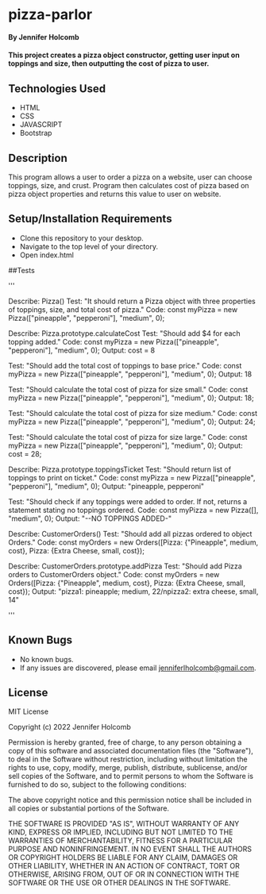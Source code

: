 # pizza-parlor

#### By Jennifer Holcomb

#### This project creates a pizza object constructor, getting user input on toppings and size, then outputting the cost of pizza to user.

## Technologies Used

* HTML
* CSS
* JAVASCRIPT
* Bootstrap

## Description

This program allows a user to order a pizza on a website, user can choose toppings, size, and crust.  Program then calculates cost of pizza based on pizza object properties and returns this value to user on website.

## Setup/Installation Requirements

* Clone this repository to your desktop.
* Navigate to the top level of your directory.
* Open index.html

##Tests

''' 

Describe: Pizza()
Test: "It should return a Pizza object with three properties of toppings, size, and total cost of pizza."
Code: const myPizza = new Pizza(["pineapple", "pepperoni"], "medium", 0);

Describe: Pizza.prototype.calculateCost 
Test: "Should add $4 for each topping added."
Code: const myPizza = new Pizza(["pineapple", "pepperoni"], "medium", 0);
Output: cost = 8

Test: "Should add the total cost of toppings to base price."
Code: const myPizza = new Pizza(["pineapple", "pepperoni"], "medium", 0);
Output: 18

Test: "Should calculate the total cost of pizza for size small."
Code: const myPizza = new Pizza(["pineapple", "pepperoni"], "medium", 0);
Output: 18;

Test: "Should calculate the total cost of pizza for size medium."
Code: const myPizza = new Pizza(["pineapple", "pepperoni"], "medium", 0);
Output: 24;

Test: "Should calculate the total cost of pizza for size large."
Code: const myPizza = new Pizza(["pineapple", "pepperoni"], "medium", 0);
Output: cost = 28;

Describe: Pizza.prototype.toppingsTicket 
Test: "Should return list of toppings to print on ticket."
Code: const myPizza = new Pizza(["pineapple", "pepperoni"], "medium", 0);
Output: "pineapple, pepperoni"

Test: "Should check if any toppings were added to order. If not, returns a statement stating no toppings ordered.
Code: const myPizza = new Pizza([], "medium", 0);
Output: "--NO TOPPINGS ADDED-"

Describe: CustomerOrders()
Test: "Should add all pizzas ordered to object Orders."
Code: const myOrders = new Orders([Pizza: {"Pineapple", medium, cost}, Pizza: {Extra Cheese, small, cost});

Describe: CustomerOrders.prototype.addPizza 
Test: "Should add Pizza orders to CustomerOrders object."
Code: const myOrders = new Orders([Pizza: {"Pineapple", medium, cost}, Pizza: {Extra Cheese, small, cost});
Output: "pizza1: pineapple; medium, 22/npizza2: extra cheese, small, 14"

'''

## Known Bugs
* No known bugs.
* If any issues are discovered, please email jenniferlholcomb@gmail.com.

## License

MIT License

Copyright (c) 2022 Jennifer Holcomb

Permission is hereby granted, free of charge, to any person obtaining a copy
of this software and associated documentation files (the "Software"), to deal
in the Software without restriction, including without limitation the rights
to use, copy, modify, merge, publish, distribute, sublicense, and/or sell
copies of the Software, and to permit persons to whom the Software is
furnished to do so, subject to the following conditions:

The above copyright notice and this permission notice shall be included in all
copies or substantial portions of the Software.

THE SOFTWARE IS PROVIDED "AS IS", WITHOUT WARRANTY OF ANY KIND, EXPRESS OR
IMPLIED, INCLUDING BUT NOT LIMITED TO THE WARRANTIES OF MERCHANTABILITY,
FITNESS FOR A PARTICULAR PURPOSE AND NONINFRINGEMENT. IN NO EVENT SHALL THE
AUTHORS OR COPYRIGHT HOLDERS BE LIABLE FOR ANY CLAIM, DAMAGES OR OTHER
LIABILITY, WHETHER IN AN ACTION OF CONTRACT, TORT OR OTHERWISE, ARISING FROM,
OUT OF OR IN CONNECTION WITH THE SOFTWARE OR THE USE OR OTHER DEALINGS IN THE
SOFTWARE.
